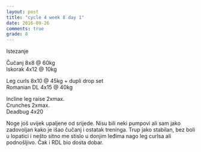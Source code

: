 ```yaml
---
layout: post
title: "cycle 4 week 8 day 1"
date: 2016-09-26
comments: true
grade: 8
---
```


Istezanje

Čučanj 8x8 @ 60kg    
Iskorak 4x12 @ 10kg  

Leg curls 8x10 @ 45kg + dupli drop set   
Romanian DL 4x15 @ 40kg  

Incline leg raise 2xmax.  
Crunches 2xmax.  
Deadbug 4x20  

Noge još uvijek upaljene od srijede. Nisu bili neki pumpovi ali sam jako zadovoljan kako je išao čučanj i ostatak treninga. Trup jako stabilan, bez boli u lopatici i nešto sitno me stislo u donjim leđima nago leg curlsa ali podnošljivo. Čak i RDL bio dosta dobar.
